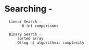 # Searching -

      Linear Search -
	        O (n) comparisons

      Binary Search -
          Sorted array
          O(log n) algorithmic complexity
